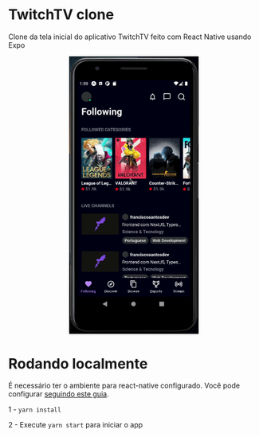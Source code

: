 # TwitchTV clone

Clone da tela inicial do aplicativo TwitchTV feito com React Native usando Expo

<p align="center"><img width="260" src="preview.gif"/></p>

# Rodando localmente

É necessário ter o ambiente para react-native configurado. Você pode configurar [seguindo este guia](https://react-native.rocketseat.dev/).

1 - `yarn install`

2 - Execute `yarn start` para iniciar o app
